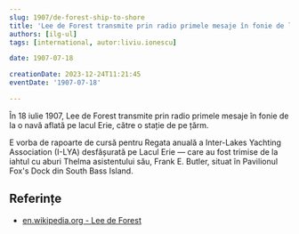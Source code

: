 ```yaml
---
slug: 1907/de-forest-ship-to-shore
title: 'Lee de Forest transmite prin radio primele mesaje în fonie de la o navă către țărm'
authors: [ilg-ul]
tags: [international, autor:liviu.ionescu]

date: 1907-07-18

creationDate: 2023-12-24T11:21:45
eventDate: '1907-07-18'

---
```


În 18 iulie 1907, Lee de Forest transmite prin radio primele
mesaje în fonie de la o navă aflată pe lacul Erie, către
o stație de pe țărm.

<!-- truncate -->

E vorba de rapoarte de cursă pentru Regata anuală a Inter-Lakes
Yachting Association (I-LYA) desfășurată pe Lacul Erie — care au fost trimise de
la iahtul cu aburi Thelma asistentului său, Frank E. Butler, situat în
Pavilionul Fox's Dock din South Bass Island.

## Referințe

- [en.wikipedia.org - Lee de Forest](https://en.wikipedia.org/wiki/Lee_de_Forest)
